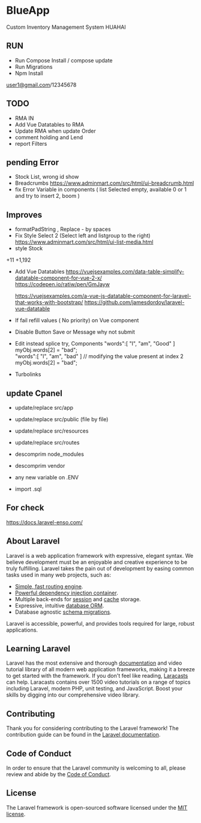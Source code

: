 # BlueApp
Custom Inventory Management System HUAHAI

## RUN
- Run Compose Install / compose update
- Run Migrations 
- Npm Install 

user1@gmail.com/12345678

## TODO

- RMA IN 
- Add Vue Datatables to RMA
- Update RMA when update Order
- comment holding and Lend
- report Filters

## pending Error

- Stock List, wrong id show
- Breadcrumbs https://www.adminmart.com/src/html/ui-breadcrumb.html
- fix Error Variable in components ( list Selected empty, available 0 or 1 and try to insert 2, boom )

## Improves
- formatPadString , Replace - by spaces
- Fix Style Select 2 (Select left and listgroup to the right)  https://www.adminmart.com/src/html/ui-list-media.html
- style Stock
<td style="font-weight: bold; text-align:right;background-color:red; color:white">+11 </td>
<td style="font-weight: bold; text-align:right;background-color:#FFEEAA;"> +1,192 </td>

- Add Vue Datatables
  https://vuejsexamples.com/data-table-simplify-datatable-component-for-vue-2-x/
     https://codepen.io/ratiw/pen/GmJayw
     
  https://vuejsexamples.com/a-vue-js-datatable-component-for-laravel-that-works-with-bootstrap/
     https://github.com/jamesdordoy/laravel-vue-datatable
          
- If fail refill values ( No priority) on Vue component
- Disable Button Save or Message why not submit
- Edit instead splice try, Components 
 "words":[ "I", "am", "Good" ] 
  myObj.words[2] = "bad";  
 "words":[ "I", "am", "bad" ] 
 // modifying the value present at index 2 
  myObj.words[2] = "bad";   
  
- Turbolinks   

## update Cpanel
- update/replace src/app
- update/replace src/public (file by file)
- update/replace src/resources
- update/replace src/routes

- descomprim node_modules
- descomprim vendor

- any new variable on .ENV
- import .sql 


## For check 
https://docs.laravel-enso.com/


## About Laravel
Laravel is a web application framework with expressive, elegant syntax. We believe development must be an enjoyable and creative experience to be truly fulfilling. Laravel takes the pain out of development by easing common tasks used in many web projects, such as:

- [Simple, fast routing engine](https://laravel.com/docs/routing).
- [Powerful dependency injection container](https://laravel.com/docs/container).
- Multiple back-ends for [session](https://laravel.com/docs/session) and [cache](https://laravel.com/docs/cache) storage.
- Expressive, intuitive [database ORM](https://laravel.com/docs/eloquent).
- Database agnostic [schema migrations](https://laravel.com/docs/migrations).

Laravel is accessible, powerful, and provides tools required for large, robust applications.

## Learning Laravel

Laravel has the most extensive and thorough [documentation](https://laravel.com/docs) and video tutorial library of all modern web application frameworks, making it a breeze to get started with the framework.
If you don't feel like reading, [Laracasts](https://laracasts.com) can help. Laracasts contains over 1500 video tutorials on a range of topics including Laravel, modern PHP, unit testing, and JavaScript. Boost your skills by digging into our comprehensive video library.



## Contributing

Thank you for considering contributing to the Laravel framework! The contribution guide can be found in the [Laravel documentation](https://laravel.com/docs/contributions).

## Code of Conduct

In order to ensure that the Laravel community is welcoming to all, please review and abide by the [Code of Conduct](https://laravel.com/docs/contributions#code-of-conduct).


## License

The Laravel framework is open-sourced software licensed under the [MIT license](https://opensource.org/licenses/MIT).
